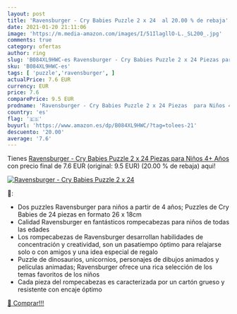 ```yaml
---
layout: post
title: 'Ravensburger - Cry Babies Puzzle 2 x 24  al 20.00 % de rebaja'
date: 2021-01-20 21:11:06
image: 'https://m.media-amazon.com/images/I/51IlagllO-L._SL200_.jpg'
comments: true
category: ofertas
author: ring
slug: 'B084XL9HWC-es Ravensburger - Cry Babies Puzzle 2 x 24 Piezas para Niños...'
sku: 'B084XL9HWC-es'
tags: [ 'puzzle','ravensburger', ]
actualPrice: 7.6 EUR
currency: EUR
price: 7.6
comparePrice: 9.5 EUR
prodname: 'Ravensburger - Cry Babies Puzzle 2 x 24 Piezas  para Niños 4+ Años'
country: 'es'
flag: '🇪🇸'
buyurl: 'https://www.amazon.es/dp/B084XL9HWC/?tag=tolees-21'
descuento: '20.00'
average: '7.6'
---
```


Tienes [Ravensburger - Cry Babies Puzzle 2 x 24 Piezas  para Niños 4+ Años](https://www.amazon.es/dp/B084XL9HWC/?tag=tolees-21) con precio final de  7.6 EUR (original: 9.5 EUR) (20.00 %  de rebaja) aqui!

[![Ravensburger - Cry Babies Puzzle 2 x 24 ](https://m.media-amazon.com/images/I/51IlagllO-L._SL200_.jpg)](https://www.amazon.es/dp/B084XL9HWC/?tag=tolees-21)

🔎:

- Dos puzzles Ravensburger para niños a partir de 4 años; Puzzles de Cry Babies de 24 piezas en formato 26 x 18cm
- Calidad Ravensburger en fantásticos rompecabezas para niños de todas las edades
- Los rompecabezas de Ravensburger desarrollan habilidades de concentración y creatividad, son un pasatiempo óptimo para relajarse solo o con amigos y una idea especial de regalo
- Puzzle de dinosaurios, unicornios, personajes de dibujos animados y películas animadas; Ravensburger ofrece una rica selección de los temas favoritos de los niños
- Cada pieza del rompecabezas es caracterizada por un cartón grueso y resistente con encaje óptimo

[🛒 Comprar!!!](https://www.amazon.es/dp/B084XL9HWC/?tag=tolees-21)
